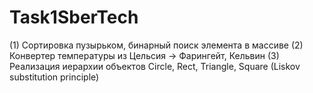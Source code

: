 # Task1SberTech

(1) Сортировка пузырьком, бинарный поиск элемента в массиве
(2) Конвертер температуры из Цельсия -> Фарингейт, Кельвин
(3) Реализация иерархии объектов Circle, Rect, Triangle, Square (Liskov substitution principle)

